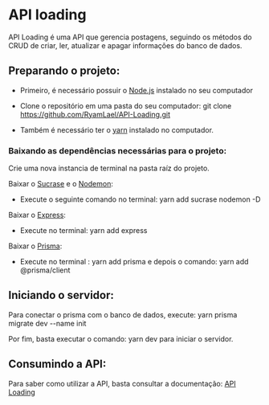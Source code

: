 # API loading 

API Loading é uma API que gerencia postagens, seguindo os métodos do CRUD de criar, ler, atualizar e apagar informações do banco de dados.

## Preparando o projeto:

- Primeiro, é necessário possuir o [Node.js](https://nodejs.org/en) instalado no seu computador

- Clone o repositório em uma pasta do seu computador: git clone https://github.com/RyamLael/API-Loading.git

- Também é necessário ter o [yarn](https://yarnpkg.com/) instalado no computador.

### Baixando as dependências necessárias para o projeto:
Crie uma nova instancia de terminal na pasta raíz do projeto.

Baixar o [Sucrase](https://sucrase.io/) e o [Nodemon](https://sucrase.io/):
- Execute o seguinte comando no terminal: yarn add sucrase nodemon -D

Baixar o [Express](https://expressjs.com/):
- Execute no terminal: yarn add express

Baixar o [Prisma](https://www.prisma.io/): 
- Execute no terminal : yarn add prisma e depois o comando: yarn add @prisma/client

## Iniciando o servidor: 
Para conectar o prisma com o banco de dados, execute: yarn prisma migrate dev --name init

Por fim, basta executar o comando: yarn dev para iniciar o servidor.

## Consumindo a API:
Para saber como utilizar a API, basta consultar a documentação: [API Loading](https://documenter.getpostman.com/view/35177931/2sA3Qqgstc)

